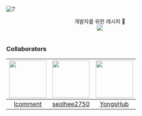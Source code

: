 ![7](https://user-images.githubusercontent.com/59721896/179404482-e8218ca7-997a-4969-b632-7f06673a988a.png)

<div align=center>
개발자를 위한 레시피 📓
<br>
<a href="https://hits.seeyoufarm.com"><img src="https://hits.seeyoufarm.com/api/count/incr/badge.svg?url=https%3A%2F%2Fgithub.com%2Flcomment%2Fdevelopment-recipes&count_bg=%23CA9ACC&title_bg=%23555555&icon=&icon_color=%23E7E7E7&title=hits&edge_flat=false"/></a>
</div>
<h1></h1>

<h3>Collaborators</h3>

|<img src="https://avatars.githubusercontent.com/u/56003992?v=4" width="100">|<img src="https://avatars.githubusercontent.com/u/59721896?v=4" width="100">|<img src="https://avatars.githubusercontent.com/u/86272688?v=4" width="100">|
| :-: | :-: | :-: |
|[lcomment](https://github.com/lcomment)|[seolhee2750](https://github.com/seolhee2750)|[YongsHub](https://github.com/YongsHub)|
